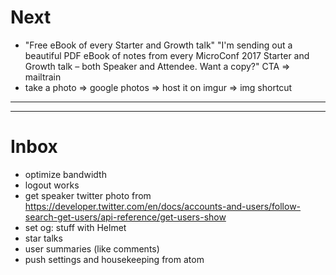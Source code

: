 # Next

* "Free eBook of every Starter and Growth talk" "I'm sending out a beautiful PDF eBook of notes from every MicroConf 2017 Starter and Growth talk – both Speaker and Attendee. Want a copy?" CTA => mailtrain
* take a photo => google photos => host it on imgur => img shortcut

---

---

# Inbox

* optimize bandwidth
* logout works
* get speaker twitter photo from https://developer.twitter.com/en/docs/accounts-and-users/follow-search-get-users/api-reference/get-users-show
* set og: stuff with Helmet
* star talks
* user summaries (like comments)
* push settings and housekeeping from atom
